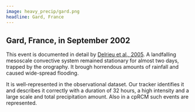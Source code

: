```yaml
---
image: heavy_precip/gard.png
headline: Gard, France
---
```


## Gard, France, in September 2002


This event is documented in detail by [Delrieu et al., 2005](https://doi.org/10.1175/JHM-400.1). A landfalling mesoscale convective system remained stationary for almost two days, trapped by the orography. It brough horrendous amounts of rainfall and caused wide-spread flooding.

It is well-represented in the observational dataset. Our tracker identifies it and describes it correctly with a duration of 32 hours, a high intensity and a large scale and total precipitation amount. Also in a cpRCM such events are represented.
